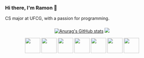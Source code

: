 ### Hi there, I'm Ramon 👋
CS major at UFCG, with a passion for programming.
###
<div align="center">
  
  <img>[![Anurag's GitHub stats](https://github-readme-stats.vercel.app/api?username=JRamonAlves&theme=transparent&include_all_commits=true&count_private=true&show_icons=true)](https://github.com/anuraghazra/github-readme-stats)</img>
  <img src="https://github-readme-stats.vercel.app/api/top-langs/?username=JRamonAlves&langs_count=7&theme=transparent"/>
</div>

<div align="center">
  <img height=50 src="https://cdn.jsdelivr.net/gh/devicons/devicon@latest/icons/python/python-original.svg" />
  <img height=50 src="https://cdn.jsdelivr.net/gh/devicons/devicon@latest/icons/java/java-original.svg" />
  <img height=50 src="https://cdn.jsdelivr.net/gh/devicons/devicon@latest/icons/react/react-original.svg" />
  <img height=50 src="https://cdn.jsdelivr.net/gh/devicons/devicon@latest/icons/clojure/clojure-original.svg" />
  <img height=50 src="https://cdn.jsdelivr.net/gh/devicons/devicon@latest/icons/javascript/javascript-original.svg" />
  <img height=50 src="https://cdn.jsdelivr.net/gh/devicons/devicon@latest/icons/nestjs/nestjs-original.svg" />
  <img height=50 src="https://cdn.jsdelivr.net/gh/devicons/devicon@latest/icons/nextjs/nextjs-original.svg" />
          
</div>
          
